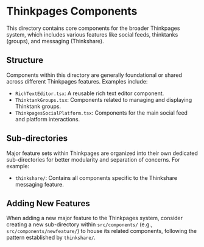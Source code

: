 # Thinkpages Components

This directory contains core components for the broader Thinkpages system, which includes various features like social feeds, thinktanks (groups), and messaging (Thinkshare).

## Structure

Components within this directory are generally foundational or shared across different Thinkpages features. Examples include:

- `RichTextEditor.tsx`: A reusable rich text editor component.
- `ThinktankGroups.tsx`: Components related to managing and displaying Thinktank groups.
- `ThinkpagesSocialPlatform.tsx`: Components for the main social feed and platform interactions.

## Sub-directories

Major feature sets within Thinkpages are organized into their own dedicated sub-directories for better modularity and separation of concerns. For example:

- `thinkshare/`: Contains all components specific to the Thinkshare messaging feature.

## Adding New Features

When adding a new major feature to the Thinkpages system, consider creating a new sub-directory within `src/components/` (e.g., `src/components/newfeature/`) to house its related components, following the pattern established by `thinkshare/`.
